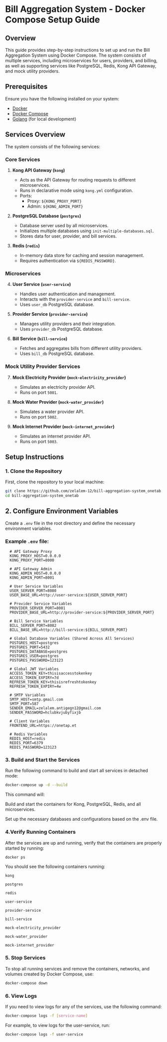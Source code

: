 # Bill Aggregation System - Docker Compose Setup Guide

## Overview

This guide provides step-by-step instructions to set up and run the Bill Aggregation System using Docker Compose. The system consists of multiple services, including microservices for users, providers, and billing, as well as supporting services like PostgreSQL, Redis, Kong API Gateway, and mock utility providers.

## Prerequisites

Ensure you have the following installed on your system:

- [Docker](https://docs.docker.com/get-docker/)
- [Docker Compose](https://docs.docker.com/compose/install/)
- [Golang](https://go.dev/dl/) (for local development)

## Services Overview

The system consists of the following services:

### Core Services

1. **Kong API Gateway (`kong`)**

   - Acts as the API Gateway for routing requests to different microservices.
   - Runs in declarative mode using `kong.yml` configuration.
   - Ports:
     - Proxy: `${KONG_PROXY_PORT}`
     - Admin: `${KONG_ADMIN_PORT}`

2. **PostgreSQL Database (`postgres`)**

   - Database server used by all microservices.
   - Initializes multiple databases using `init-multiple-databases.sql`.
   - Stores data for user, provider, and bill services.

3. **Redis (`redis`)**
   - In-memory data store for caching and session management.
   - Requires authentication via `${REDIS_PASSWORD}`.

### Microservices

4. **User Service (`user-service`)**

   - Handles user authentication and management.
   - Interacts with the `provider-service` and `bill-service`.
   - Uses `user_db` PostgreSQL database.

5. **Provider Service (`provider-service`)**

   - Manages utility providers and their integration.
   - Uses `provider_db` PostgreSQL database.

6. **Bill Service (`bill-service`)**
   - Fetches and aggregates bills from different utility providers.
   - Uses `bill_db` PostgreSQL database.

### Mock Utility Provider Services

7. **Mock Electricity Provider (`mock-electricity_provider`)**

   - Simulates an electricity provider API.
   - Runs on port `5001`.

8. **Mock Water Provider (`mock-water_provider`)**

   - Simulates a water provider API.
   - Runs on port `5002`.

9. **Mock Internet Provider (`mock-internet_provider`)**
   - Simulates an internet provider API.
   - Runs on port `5003`.

## Setup Instructions

### 1. Clone the Repository

First, clone the repository to your local machine:

```bash
git clone https://github.com/zelalem-12/bill-aggregation-system_onetab.git
cd bill-aggregation-system_onetab
```

## 2. Configure Environment Variables

Create a `.env` file in the root directory and define the necessary environment variables.

### Example `.env` file:

      # API Gateway Proxy
      KONG_PROXY_HOST=0.0.0.0
      KONG_PROXY_PORT=8000

      # API Gateway Admin
      KONG_ADMIN_HOST=0.0.0.0
      KONG_ADMIN_PORT=8001

      # User Service Variables
      USER_SERVER_PORT=8080
      USER_BASE_URL=http://user-service:${USER_SERVER_PORT}

      # Provider Service Variables
      PROVIDER_SERVER_PORT=8081
      PROVIDER_BASE_URL=http://provider-service:${PROVIDER_SERVER_PORT}

      # Bill Service Variables
      BILL_SERVER_PORT=8082
      BILL_BASE_URL=http://bill-service:${BILL_SERVER_PORT}

      # Global Database Variables (Shared Across All Services)
      POSTGRES_HOST=postgres
      POSTGRES_PORT=5432
      POSTGRES_DATABASE=postgres
      POSTGRES_USER=postgres
      POSTGRES_PASSWORD=123123

      # Global JWT Variables
      ACCESS_TOKEN_KEY=thisisaccesstokenkey
      ACCESS_TOKEN_EXPIRY=7d
      REFRESH_TOKEN_KEY=thisisrefreshtokenkey
      REFRESH_TOKEN_EXPIRY=4w

      # SMTP Variables
      SMTP_HOST=smtp.gmail.com
      SMTP_PORT=587
      SENDER_EMAIL=zelalem.antigegn12@gmail.com
      SENDER_PASSWORD=hclubkvjubyfixjb

      # Client Variables
      FRONTEND_URL=https://onetap.et

      # Redis Variables
      REDIS_HOST=redis
      REDIS_PORT=6379
      REDIS_PASSWORD=123123

### 3. Build and Start the Services

Run the following command to build and start all services in detached mode:

```bash
docker-compose up -d --build
```

This command will:

Build and start the containers for Kong, PostgreSQL, Redis, and all microservices.

Set up the necessary databases and configurations based on the .env file.

### 4.Verify Running Containers

After the services are up and running, verify that the containers are properly started by running:

```bash
docker ps
```

You should see the following containers running:

    kong

    postgres

    redis

    user-service

    provider-service

    bill-service

    mock-electricity_provider

    mock-water_provider

    mock-internet_provider

### 5. Stop Services

To stop all running services and remove the containers, networks, and volumes created by Docker Compose, use:

```bash
docker-compose down
```

### 6. View Logs

If you need to view logs for any of the services, use the following command:

```bash
docker-compose logs -f [service-name]
```

For example, to view logs for the user-service, run:

```bash
docker-compose logs -f user-service
```
